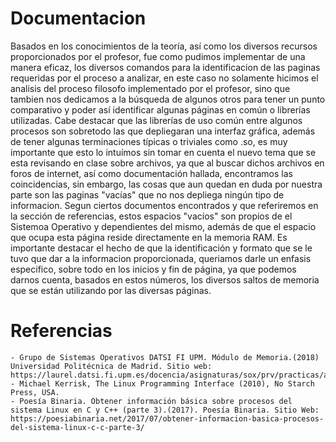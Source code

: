 # Documentacion

Basados en los conocimientos de la teoría, así como los diversos recursos proporcionados por el profesor, fue como pudimos implementar de una manera eficaz, los diversos comandos para la identificacion de las paginas requeridas por el proceso a analizar, en este caso no solamente hicimos el analisis del proceso filosofo implementado por el profesor, sino que tambien nos dedicamos a la búsqueda de algunos otros para tener un punto comparativo y poder así identificar algunas páginas en común o librerías utilizadas.
Cabe destacar que las librerías de uso común entre algunos procesos son sobretodo las que depliegaran una interfaz gráfica, además de tener algunas terminaciones típicas o triviales como .so, es muy importante que esto lo intuímos sin tomar en cuenta el nuevo tema que se esta revisando en clase sobre archivos, ya que al buscar dichos archivos en foros de internet, así como documentación hallada, encontramos las coincidencias, sin embargo, las cosas que aun quedan en duda por nuestra parte son las paginas "vacías" que no nos depliega ningún tipo de informacion.
Segun ciertos documentos encontrados y que referiremos en la sección de referencias, estos espacios "vacíos" son propios de el Sistemoa Operativo y dependientes del mismo, además de que el espacio que ocupa esta página reside directamente en la memoria RAM.
Es importante destacar el hecho de que la identificación y formato que se le tuvo que dar a la informacion proporcionada, queriamos darle  un enfasis especifico, sobre todo en los inicios y fin de página, ya que podemos darnos cuenta, basados en estos números, los diversos saltos de memoria que se están utilizando por las diversas páginas.

# Referencias
	- Grupo de Sistemas Operativos DATSI FI UPM. Módulo de Memoria.(2018) Universidad Politécnica de Madrid. Sitio web: https://laurel.datsi.fi.upm.es/docencia/asignaturas/sox/prv/practicas/analisis_so5/modulo_gm
	- Michael Kerrisk, The Linux Programming Interface (2010), No Starch Press, USA.
	- Poesía Binaria. Obtener información básica sobre procesos del sistema Linux en C y C++ (parte 3).(2017). Poesía Binaria. Sitio Web: https://poesiabinaria.net/2017/07/obtener-informacion-basica-procesos-del-sistema-linux-c-c-parte-3/
